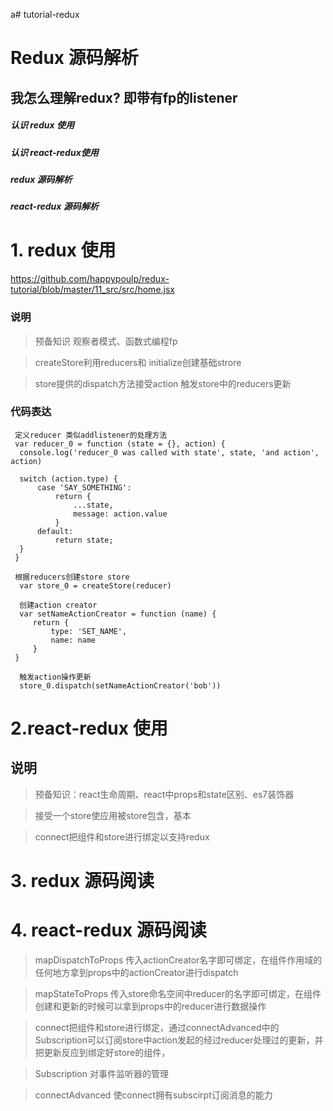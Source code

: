 a# tutorial-redux



# Redux 源码解析

## 我怎么理解redux? 即带有fp的listener


##### 认识 redux 使用
##### 认识 react-redux使用
##### redux 源码解析
##### react-redux 源码解析




# 1. redux 使用

  https://github.com/happypoulp/redux-tutorial/blob/master/11_src/src/home.jsx
  

  ### 说明
  
> 预备知识 观察者模式、函数式编程fp

> createStore利用reducers和 initialize创建基础strore

> store提供的dispatch方法接受action 触发store中的reducers更新
  
  ### 代码表达
  ```
  定义reducer 类似addlistener的处理方法
  var reducer_0 = function (state = {}, action) {
    console.log('reducer_0 was called with state', state, 'and action', action)

    switch (action.type) {
        case 'SAY_SOMETHING':
            return {
                ...state,
                message: action.value
            }
        default:
            return state;
    }
   }
   
   根据reducers创建store store
   var store_0 = createStore(reducer)
   
   创建action creator
   var setNameActionCreator = function (name) {
       return {
           type: 'SET_NAME',
           name: name
       }
   }
   
   触发action操作更新
   store_0.dispatch(setNameActionCreator('bob'))
   ```
   
   
# 2.react-redux 使用

## 说明
> 预备知识：react生命周期、react中props和state区别、es7装饰器

> <Provider /> 接受一个store使应用被store包含，基本

> connect把组件和store进行绑定以支持redux


# 3. redux 源码阅读




# 4. react-redux 源码阅读

> mapDispatchToProps 传入actionCreator名字即可绑定，在组件作用域的任何地方拿到props中的actionCreator进行dispatch

> mapStateToProps 传入store命名空间中reducer的名字即可绑定，在组件创建和更新的时候可以拿到props中的reducer进行数据操作

> connect把组件和store进行绑定，通过connectAdvanced中的Subscription可以订阅store中action发起的经过reducer处理过的更新，并把更新反应到绑定好store的组件，

> Subscription 对事件监听器的管理

> connectAdvanced 使connect拥有subscirpt订阅消息的能力










